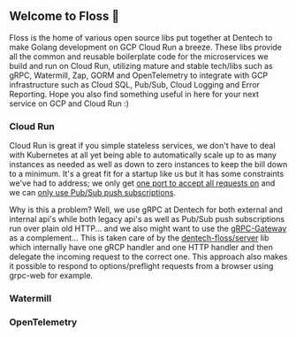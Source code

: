 ## Welcome to Floss 👋

Floss is the home of various open source libs put together at Dentech to make Golang development on GCP Cloud Run a breeze. These libs provide all the common and reusable boilerplate code for the microservices we build and run on Cloud Run, utilizing mature and stable tech/libs such as gRPC, Watermill, Zap, GORM and OpenTelemetry to integrate with GCP infrastructure such as Cloud SQL, Pub/Sub, Cloud Logging and Error Reporting. Hope you also find something useful in here for your next service on GCP and Cloud Run :)

### Cloud Run

Cloud Run is great if you simple stateless services, we don't have to deal with Kubernetes at all yet being able to automatically scale up to as many instances as needed as well as down to zero instances to keep the bill down to a minimum. It's a great fit for a startup like us but it has some constraints we've had to address; we only get [one port to accept all requests on](https://cloud.google.com/run/docs/container-contract#port) and we can [only use Pub/Sub push subscriptions](https://cloud.google.com/run/docs/tutorials/pubsub).

Why is this a problem? Well, we use gRPC at Dentech for both external and internal api's while both legacy api's as well as Pub/Sub push subscriptions run over plain old HTTP... and we also might want to use the [gRPC-Gateway](https://github.com/grpc-ecosystem/grpc-gateway) as a complement... This is taken care of by the [dentech-floss/server](https://github.com/dentech-floss/server) lib which internally have one gRCP handler and one HTTP handler and then delegate the incoming request to the correct one. This approach also makes it possible to respond to options/preflight requests from a browser using grpc-web for example.

### Watermill



### OpenTelemetry
